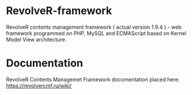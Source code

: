 # RevolveR-framework

RevolveR contents management framework ( actual version 1.9.4 ) - web framework programmed on PHP, MySQL and ECMAScript based on Kernel Model View architecture.

# Documentation

RevolveR Contents Managemet Framework docomentation placed here: https://revolvercmf.ru/wiki/
